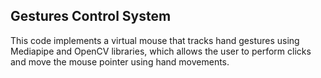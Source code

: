 <h2> Gestures Control System </h2>
This code implements a virtual mouse that tracks hand gestures using Mediapipe and OpenCV libraries, which allows the user to perform clicks and move the mouse pointer using hand movements.
